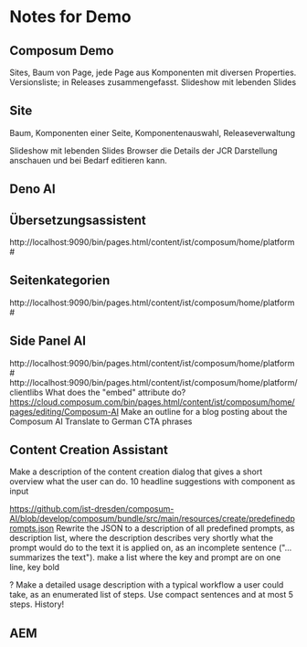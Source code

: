 # Notes for Demo

## Composum Demo

Sites, Baum von Page, jede Page aus Komponenten mit diversen Properties.
Versionsliste; in Releases zusammengefasst.
Slideshow mit lebenden Slides

## Site
Baum, Komponenten einer Seite, Komponentenauswahl, Releaseverwaltung

Slideshow mit lebenden Slides
Browser die Details der JCR Darstellung anschauen und bei Bedarf editieren kann.

## Deno AI

## Übersetzungsassistent
http://localhost:9090/bin/pages.html/content/ist/composum/home/platform#

## Seitenkategorien
http://localhost:9090/bin/pages.html/content/ist/composum/home/platform#

## Side Panel AI
http://localhost:9090/bin/pages.html/content/ist/composum/home/platform#
http://localhost:9090/bin/pages.html/content/ist/composum/home/platform/clientlibs
What does the "embed" attribute do?
https://cloud.composum.com/bin/pages.html/content/ist/composum/home/pages/editing/Composum-AI
Make an outline for a blog posting about the Composum AI
Translate to German
CTA phrases

## Content Creation Assistant

Make a description of the content creation dialog that gives a short overview what the user can do.
10 headline suggestions with component as input

https://github.com/ist-dresden/composum-AI/blob/develop/composum/bundle/src/main/resources/create/predefinedprompts.json
Rewrite the JSON to a description of all predefined prompts, as description list, where the description describes very shortly what the prompt would do to the text it is applied on, as an incomplete sentence ("... summarizes the text").
make a list where the key and prompt are on one line, key bold

? Make a detailed usage description with a typical workflow a user could take, as an enumerated list of steps. Use compact sentences and at most 5 steps.
History!

## AEM
